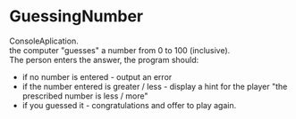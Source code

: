 # GuessingNumber
ConsoleAplication.  
the computer "guesses" a number from 0 to 100 (inclusive).  
The person enters the answer, the program should: 
- if no number is entered - output an error 
- if the number entered is greater / less - display a hint for the player "the prescribed number is less / more" 
- if you guessed it - congratulations and offer to play again.
